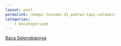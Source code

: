 ```yaml
---
layout: post
permalink: /mimpi-tsunami-di-pantai-tapi-selamat/
categories:
    - Uncategorized
---
```


[Baca Selengkapnya](/04)